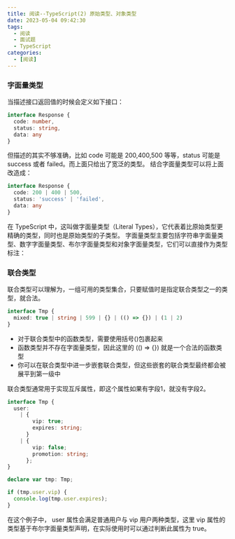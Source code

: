 ```yaml
---
title: 阅读--TypeScript(2) 原始类型、对象类型
date: 2023-05-04 09:42:30
tags:
  - 阅读
  - 面试题
  - TypeScript
categories:
  - [阅读]
---
```


### 字面量类型
当描述接口返回值的时候会定义如下接口：
```ts
interface Response {
  code: number,
  status: string,
  data: any
}
```
但描述的其实不够准确，比如 code 可能是 200,400,500 等等，status 可能是 success 或者 failed。而上面只给出了宽泛的类型。
结合字面量类型可以将上面改造成：
```ts
interface Response {
  code: 200 | 400 | 500,
  status: 'success' | 'failed',
  data: any
}
```
在 TypeScript 中，这叫做字面量类型（Literal Types），它代表着比原始类型更精确的类型，同时也是原始类型的子类型。
字面量类型主要包括字符串字面量类型、数字字面量类型、布尔字面量类型和对象字面量类型，它们可以直接作为类型标注：

### 联合类型
联合类型可以理解为，一组可用的类型集合，只要赋值时是指定联合类型之一的类型，就合法。
```ts
interface Tmp {
  mixed: true | string | 599 | {} | (() => {}) | (1 | 2)
}
```
- 对于联合类型中的函数类型，需要使用括号()包裹起来
- 函数类型并不存在字面量类型，因此这里的 (() => {}) 就是一个合法的函数类型
- 你可以在联合类型中进一步嵌套联合类型，但这些嵌套的联合类型最终都会被展平到第一级中

联合类型通常用于实现互斥属性，即这个属性如果有字段1，就没有字段2。
```ts
interface Tmp {
  user:
    | {
        vip: true;
        expires: string;
      }
    | {
        vip: false;
        promotion: string;
      };
}

declare var tmp: Tmp;

if (tmp.user.vip) {
  console.log(tmp.user.expires);
}
```
在这个例子中， user 属性会满足普通用户与 vip 用户两种类型，这里 vip 属性的类型基于布尔字面量类型声明，在实际使用时可以通过判断此属性为 true。

